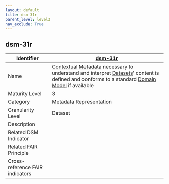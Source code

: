 ```yaml
---
layout: default
title: dsm-31r
parent_level: level3
nav_exclude: True
---
```


## dsm-31r

| Identifier | [dsm-31r](https://github.com/FAIRplus/Data-Maturity/blob/master/docs/_indicators/dsm-31r.md) |
| --------- | ----------|
| Name | [Contextual Metadata](https://fairplus.github.io/Data-Maturity/docs/Glossary/#contextual-metadata) necessary to understand and interpret [Datasets](https://fairplus.github.io/Data-Maturity/docs/Glossary/#dataset)' content is defined and conforms to a standard [Domain Model](https://fairplus.github.io/Data-Maturity/docs/Glossary/#domain-model) if available |
| Maturity Level | 3 |
| Category | Metadata Representation |
| Granularity Level | Dataset |
| Description |  |
| Related DSM Indicator |  |
| Related FAIR Principle |  |
| Cross-reference FAIR indicators |  |
